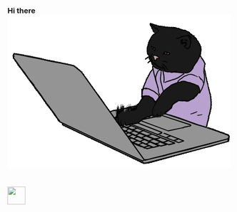 ### Hi there ![Alt Text](https://raw.githubusercontent.com/HolyZheng/holyZheng-blog/master/images/coding.gif)
# <img src="https://media.giphy.com/media/vFKqnCdLPNOKc/giphy.gif](https://raw.githubusercontent.com/HolyZheng/holyZheng-blog/master/images/coding.gif" width="40" height="40" />

<!--
**YJ35/YJ35** is a ✨ _special_ ✨ repository because its `README.md` (this file) appears on your GitHub profile.

Here are some ideas to get you started:

- 🔭 I’m currently working on ...
- 🌱 I’m currently learning ...
- 👯 I’m looking to collaborate on ...
- 🤔 I’m looking for help with ...
- 💬 Ask me about ...
- 📫 How to reach me: ...
- 😄 Pronouns: ...
- ⚡ Fun fact: ...
-->

